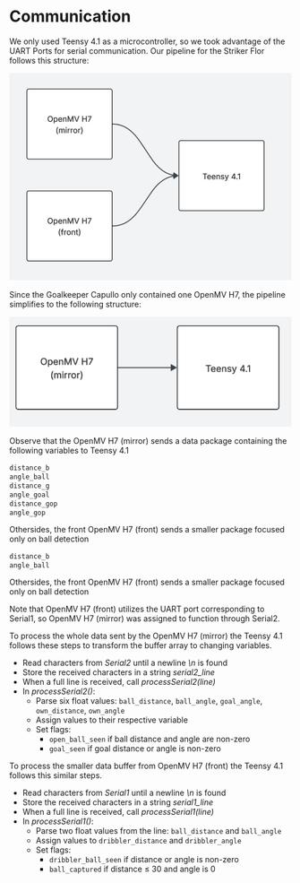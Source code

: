 # Communication 

We only used Teensy 4.1 as a microcontroller, so we took advantage of the UART Ports for serial communication. Our pipeline for the Striker Flor follows this structure:

![Pipeline for Striker Flor communication](/docs/assets/soccer/Programming/OpenMV_Teensy_diagram.png)

Since the Goalkeeper Capullo only contained one OpenMV H7, the pipeline simplifies to the following structure:

![Pipeline for Goalkeeper Flow communication](/docs/assets/soccer/Programming/OpenMV_single_Teensy.png)

Observe that the OpenMV H7 (mirror) sends a data package containing the following variables to Teensy 4.1

```
distance_b
angle_ball 
distance_g 
angle_goal 
distance_gop 
angle_gop
```

Othersides, the front OpenMV H7 (front) sends a smaller package focused only on ball detection

```
distance_b
angle_ball 
```

Othersides, the front OpenMV H7 (front) sends a smaller package focused only on ball detection

Note that OpenMV H7 (front) utilizes the UART port corresponding to Serial1, so OpenMV H7 (mirror) was assigned to function through Serial2.  

To process the whole data sent by the OpenMV H7 (mirror) the Teensy 4.1 follows these steps to transform the buffer array to changing variables. 

- Read characters from *Serial2* until a newline *\n* is found
- Store the received characters in a string *serial2_line*
- When a full line is received, call *processSerial2(line)*
- In *processSerial2()*:
    - Parse six float values: `ball_distance`, `ball_angle`, `goal_angle`, `own_distance`, `own_angle`
    - Assign values to their respective variable
    - Set flags:
        - `open_ball_seen` if ball distance and angle are non-zero
        - `goal_seen` if goal distance or angle is non-zero

To process the smaller data buffer from OpenMV H7 (front) the Teensy 4.1 follows this similar steps.

- Read characters from *Serial1* until a newline *\n* is found
- Store the received characters in a string *serial1_line*
- When a full line is received, call *processSerial1(line)*
- In *processSerial1()*:
    - Parse two float values from the line: `ball_distance` and  `ball_angle`
    - Assign values to `dribbler_distance` and `dribbler_angle`
    - Set flags:
        - `dribbler_ball_seen` if distance or angle is non-zero
        - `ball_captured` if distance ≤ 30 and angle is 0